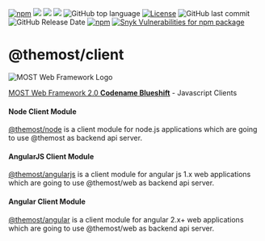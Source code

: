 [![npm](https://img.shields.io/npm/v/@themost%2Fclient.svg)](https://www.npmjs.com/package/@themost%2Fclient)
![](https://img.shields.io/david/themost-framework/themost-client?path=modules%2F%40themost%2Fclient) ![](https://img.shields.io/david/peer/themost-framework/themost-client?path=modules%2F%40themost%2Fclient)
![](https://img.shields.io/david/dev/themost-framework/themost-client?path=modules%2F%40themost%2Fclient)
![GitHub top language](https://img.shields.io/github/languages/top/themost-framework/themost-client)
[![License](https://img.shields.io/npm/l/@themost/query)](https://github.com/themost-framework/themost-client/blob/master/LICENSE)
![GitHub last commit](https://img.shields.io/github/last-commit/themost-framework/themost-client)
![GitHub Release Date](https://img.shields.io/github/release-date/themost-framework/themost-client)
[![npm](https://img.shields.io/npm/dw/@themost/client)](https://www.npmjs.com/package/@themost%2Fclient)
[![Snyk Vulnerabilities for npm package](https://img.shields.io/snyk/vulnerabilities/npm/@themost/client)](https://snyk.io/vuln/npm:%40themost%2Fclient)

# @themost/client

![MOST Web Framework Logo](https://www.themost.io/assets/images/most_logo_sw_240.png)

[MOST Web Framework 2.0 **Codename Blueshift**](https://github.com/themost-framework/themost) - Javascript Clients

#### Node Client Module

[@themost/node](https://github.com/themost-framework/themost-client/tree/master/modules/%40themost/node) is a client module for node.js applications which are going to use @themost as backend api server.

#### AngularJS Client Module

[@themost/angularjs](https://github.com/themost-framework/themost-client/tree/master/modules/%40themost/angularjs) is a client module for angular js 1.x web applications which are going to use @themost/web as backend api server.

#### Angular Client Module

[@themost/angular](https://github.com/themost-framework/themost-client/tree/master/modules/%40themost/angular) is a client module for angular 2.x+ web applications which are going to use @themost/web as backend api server.

